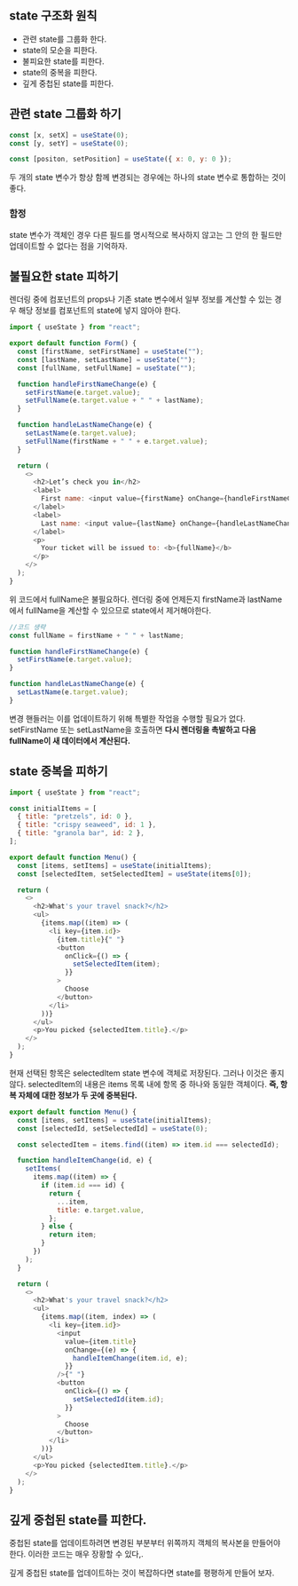 ## state 구조화 원칙

- 관련 state를 그룹화 한다.
- state의 모순을 피한다.
- 불피요한 state를 피한다.
- state의 중복을 피한다.
- 깊게 중첩된 state를 피한다.

## 관련 state 그룹화 하기

```javascript
const [x, setX] = useState(0);
const [y, setY] = useState(0);
```

```javascript
const [positon, setPosition] = useState({ x: 0, y: 0 });
```

두 개의 state 변수가 항상 함께 변경되는 경우에는 하나의 state 변수로 통합하는 것이 좋다.

### 함정

state 변수가 객체인 경우 다른 필드를 명시적으로 복사하지 않고는 그 안의 한 필드만 업데이트할 수 없다는 점을 기억하자.

## 불필요한 state 피하기

렌더링 중에 컴포넌트의 props나 기존 state 변수에서 일부 정보를 계산할 수 있는 경우 해당 정보를 컴포넌트의 state에 넣지 않아야 한다.

```javascript
import { useState } from "react";

export default function Form() {
  const [firstName, setFirstName] = useState("");
  const [lastName, setLastName] = useState("");
  const [fullName, setFullName] = useState("");

  function handleFirstNameChange(e) {
    setFirstName(e.target.value);
    setFullName(e.target.value + " " + lastName);
  }

  function handleLastNameChange(e) {
    setLastName(e.target.value);
    setFullName(firstName + " " + e.target.value);
  }

  return (
    <>
      <h2>Let’s check you in</h2>
      <label>
        First name: <input value={firstName} onChange={handleFirstNameChange} />
      </label>
      <label>
        Last name: <input value={lastName} onChange={handleLastNameChange} />
      </label>
      <p>
        Your ticket will be issued to: <b>{fullName}</b>
      </p>
    </>
  );
}
```

위 코드에서 fullName은 불필요하다. 렌더링 중에 언제든지 firstName과 lastName에서 fullName을 계산할 수 있으므로 state에서 제거해야한다.

```javascript
//코드 생략
const fullName = firstName + " " + lastName;

function handleFirstNameChange(e) {
  setFirstName(e.target.value);
}

function handleLastNameChange(e) {
  setLastName(e.target.value);
}
```

변경 핸들러는 이를 업데이트하기 위해 특별한 작업을 수행할 필요가 없다. setFirstName 또는 setLastName을 호출하면 **다시 렌더링을 촉발하고 다음 fullName이 새 데이터에서 계산된다.**

## state 중복을 피하기

```javascript
import { useState } from "react";

const initialItems = [
  { title: "pretzels", id: 0 },
  { title: "crispy seaweed", id: 1 },
  { title: "granola bar", id: 2 },
];

export default function Menu() {
  const [items, setItems] = useState(initialItems);
  const [selectedItem, setSelectedItem] = useState(items[0]);

  return (
    <>
      <h2>What's your travel snack?</h2>
      <ul>
        {items.map((item) => (
          <li key={item.id}>
            {item.title}{" "}
            <button
              onClick={() => {
                setSelectedItem(item);
              }}
            >
              Choose
            </button>
          </li>
        ))}
      </ul>
      <p>You picked {selectedItem.title}.</p>
    </>
  );
}
```

현재 선택된 항목은 selectedItem state 변수에 객체로 저장된다. 그러나 이것은 좋지 않다. selectedItem의 내용은 items 목록 내에 항목 중 하나와 동일한 객체이다. **즉, 항복 자체에 대한 정보가 두 곳에 중복된다.**

```javascript
export default function Menu() {
  const [items, setItems] = useState(initialItems);
  const [selectedId, setSelectedId] = useState(0);

  const selectedItem = items.find((item) => item.id === selectedId);

  function handleItemChange(id, e) {
    setItems(
      items.map((item) => {
        if (item.id === id) {
          return {
            ...item,
            title: e.target.value,
          };
        } else {
          return item;
        }
      })
    );
  }

  return (
    <>
      <h2>What's your travel snack?</h2>
      <ul>
        {items.map((item, index) => (
          <li key={item.id}>
            <input
              value={item.title}
              onChange={(e) => {
                handleItemChange(item.id, e);
              }}
            />{" "}
            <button
              onClick={() => {
                setSelectedId(item.id);
              }}
            >
              Choose
            </button>
          </li>
        ))}
      </ul>
      <p>You picked {selectedItem.title}.</p>
    </>
  );
}
```

## 깊게 중첩된 state를 피한다.

중첩된 state를 업데이트하려면 변경된 부분부터 위쪽까지 객체의 복사본을 만들어야 한다. 이러한 코드는 매우 장황할 수 있다,.

깊게 중첩된 state를 업데이트하는 것이 복잡하다면 state를 평평하게 만들어 보자.
